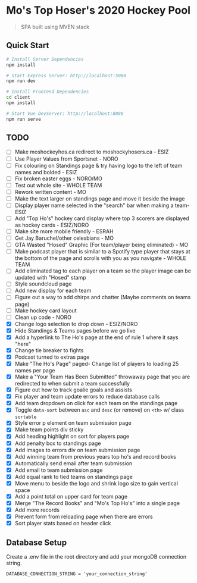 # Mo's Top Hoser's 2020 Hockey Pool
> SPA built using MVEN stack
## Quick Start

```bash
# Install Server Dependencies
npm install

# Start Express Server: http://localhost:5000
npm run dev

# Install Frontend Dependencies
cd client
npm install 

# Start Vue DevServer: http://localhost:8080
npm run serve
```

## TODO
- [ ] Make moshockeyhos.ca redirect to moshockyhosers.ca - ESIZ
- [ ] Use Player Values from Sportsnet - NORO
- [ ] Fix colouring on Standings page & try having logo to the left of team names and bolded  - ESIZ
- [ ] Fix broken easter eggs - NORO/MO
- [ ] Test out whole site - WHOLE TEAM
- [ ] Rework written content - MO
- [ ] Make the text larger on standings page and move it beside the image
- [ ] Display player name selected in the "search" bar when making a team- ESIZ
- [ ] Add "Top Ho's" hockey card display  where top 3 scorers are displayed as hockey cards - ESIZ/NORO
- [ ] Make site more mobile friendly - ESRAH
- [ ] Get Jay Baruchel/other celesbians - MO
- [ ] GTA Wasted "Hosed" Graphic (For team/player being eliminated) - MO
- [ ] Make podcast player that is similar to a Spotify type player that stays at the bottom of the page and scrolls with you as you navigate - WHOLE TEAM
- [ ] Add eliminated tag to each player on a team so the player image can be updated with "Hosed" stamp
- [ ] Style soundcloud page
- [ ] Add new display for each team 
- [ ] Figure out a way to add chirps and chatter (Maybe comments on teams page)
- [ ] Make hockey card layout
- [ ] Clean up code - NORO
- [x] Change logo selection to drop down - ESIZ/NORO 
- [x] Hide Standings & Teams pages before we go live
- [x] Add a hyperlink to The Ho's page at the end of rule 1 where it says "here" 
- [x] Change tie breaker to fights
- [x] Podcast turned to extras page
- [x] Make "The Ho's Page" paged- Change list of players to loading 25 names per page
- [x] Make a "Your Team Has Been Submitted" throwaway page that you are redirected to when submit a team successfully 
- [x] Figure out how to track goalie goals and assists
- [x] Fix player and team update errors to reduce database calls
- [x] Add team dropdown on click for each team on the standings page
- [x] Toggle `data-sort` between `asc` and `desc` (or remove) on `<th>` w/ class `sortable`
- [x] Style error p element on team submission page
- [x] Make team points div sticky
- [x] Add heading highlight on sort for players page
- [x] Add penalty box to standings page
- [x] Add images to errors div on team submission page
- [x] Add winning team from previous years top ho's and record books
- [x] Automatically send email after team submission
- [x] Add email to team submission page
- [x] Add equal rank to tied teams on standings page
- [x] Move menu to beside the logo and shrink logo size to gain vertical space
- [x] Add a point total on upper card for team page
- [x] Merge "The Record Books" and "Mo's Top Ho's" into a single page
- [x] Add more records
- [x] Prevent form from reloading page when there are errors
- [x] Sort player stats based on header click

## Database Setup
Create a .env file in the root directory and add your mongoDB connection string.
```
DATABASE_CONNECTION_STRING = 'your_connection_string'
```
